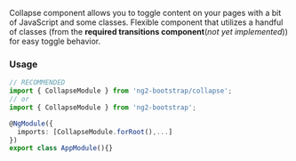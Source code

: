 Collapse component allows you to toggle content on your pages with a bit of JavaScript and some classes. Flexible component that utilizes a handful of classes (from the **required transitions component**(*not yet implemented*)) for easy toggle behavior.

### Usage
```typescript
// RECOMMENDED
import { CollapseModule } from 'ng2-bootstrap/collapse';
// or
import { CollapseModule } from 'ng2-bootstrap';

@NgModule({
  imports: [CollapseModule.forRoot(),...]
})
export class AppModule(){} 
```
